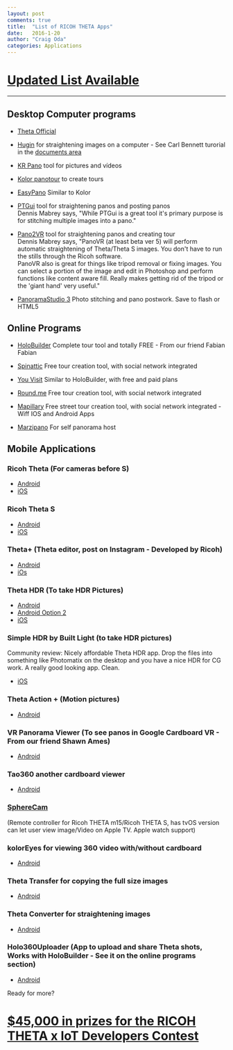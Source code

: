 ```yaml
---
layout: post
comments: true
title:  "List of RICOH THETA Apps"
date:   2016-1-20
author: "Craig Oda"
categories: Applications
---
```

<script>
  (function(i,s,o,g,r,a,m){i['GoogleAnalyticsObject']=r;i[r]=i[r]||function(){
  (i[r].q=i[r].q||[]).push(arguments)},i[r].l=1*new Date();a=s.createElement(o),
  m=s.getElementsByTagName(o)[0];a.async=1;a.src=g;m.parentNode.insertBefore(a,m)
  })(window,document,'script','//www.google-analytics.com/analytics.js','ga');

  ga('create', 'UA-73311422-1', 'auto');
  ga('send', 'pageview');

</script>

# [Updated List Available](http://lists.theta360.guide/t/list-of-theta-apps/48)

---

## Desktop Computer programs

* [Theta Official](https://theta360.com/en/support/download/)

* [Hugin](http://hugin.sourceforge.net/)
for straightening images on a computer - See Carl Bennett turorial in the [documents area](https://www.facebook.com/notes/ricoh-theta-users-on-facebook/straightening-360-images-using-hugin/1616917718526418)

* [KR Pano](http://www.krpano.com/) tool for pictures and vídeos

* [Kolor panotour](http://www.kolor.com/panotour/) to create tours

* [EasyPano](http://www.easypano.com/) Similar to Kolor

* [PTGui](http://www.ptgui.com) tool for straightening panos and posting panos  
 Dennis Mabrey says, "While PTGui is a great tool it's primary purpose is for stitching multiple images into a pano."


* [Pano2VR](http://ggnome.com) tool for straightening panos and creating tour  
Dennis Mabrey says, "PanoVR (at least beta ver 5) will perform automatic straightening of Theta/Theta S images. You don't have to run the stills through the Ricoh software.  
PanoVR also is great for things like tripod removal or fixing images. You can select a portion of the image and edit in Photoshop and perform functions like content aware fill. Really makes getting rid of the tripod or the 'giant hand' very useful."


* [PanoramaStudio 3](http://www.tshsoft.com/en/panostudio_index) Photo stitching and pano postwork. Save to flash or HTML5


## Online Programs

* [HoloBuilder](https://www.holobuilder.com/index.html) Complete tour tool and totally FREE - From our friend Fabian Fabian

* [Spinattic](http://www.spinattic.com/) Free tour creation tool, with social network integrated

* [You Visit](http://www.youvisit.com/) Similar to HoloBuilder, with free and paid plans

* [Round.me](https://round.me/) Free tour creation tool, with social network integrated

* [Mapillary](http://www.mapillary.com/map) Free street tour creation tool, with social network integrated - Wiff IOS and Android Apps

* [Marzipano](http://www.marzipano.net/tool/) For self panorama host


## Mobile Applications

### Ricoh Theta (For cameras before S)

* [Android](https://play.google.com/store/apps/details?id=com.theta)
* [iOS](https://itunes.apple.com/us/app/ricoh-theta/id667238484?mt=8)

### Ricoh Theta S

* [Android](https://play.google.com/store/apps/details?id=com.theta360)
* [iOS](https://itunes.apple.com/us/app/ricoh-theta-s/id102325474)

### Theta+ (Theta editor, post on Instagram - Developed by Ricoh)

* [Android](https://play.google.com/store/apps/details)
* [iOs](https://itunes.apple.com/us/app/theta+/id1021526610?mt=8)

### Theta HDR (To take HDR Pictures)

* [Android](https://play.google.com/store/apps/details?id=air.de.pl.ThetaHDRApp)
* [Android Option 2](https://play.google.com/store/apps/details?id=com.teapps.thetahdr)
* [iOS](https://itunes.apple.com/us/app/hdr-360-bracket-pro-for-ricoh/id987157511?mt=8)

### Simple HDR by Built Light (to take HDR pictures)
Community review: Nicely affordable Theta HDR app. Drop the files into something like Photomatix on the desktop
and you have a nice HDR for CG work. A really good looking app. Clean.

* [iOS](https://itunes.apple.com/us/app/simple-hdr/id1035541353)

### Theta Action + (Motion pictures)

* [Android](https://play.google.com/store/apps/details?id=jp.sciencecow.thetaactionplus)

### VR Panorama Viewer (To see panos in Google Cardboard VR - From our friend Shawn Ames)

* [Android](https://play.google.com/store/apps/details?id=com.Viral3D.VRPanoViewer)

### Tao360 another cardboard viewer

* [Android](https://play.google.com/store/apps/details?id=jp.co.taosoftware.android.sphericalviewer)

### [SphereCam](https://itunes.apple.com/us/app/spherecam/id973550273?mt=8)
(Remote controller for Ricoh THETA m15/Ricoh THETA S, has tvOS version can let user view image/Video on Apple TV. Apple watch support)

### kolorEyes for viewing 360 video with/without cardboard

* [Android](https://play.google.com/store/apps/details?id=fi.finwe.koloreyesandroid)

### Theta Transfer for copying the full size images

* [Android](https://play.google.com/store/apps/details?id=com.hirota41.thetatransfer)

### Theta Converter for straightening images

* [Android](https://play.google.com/store/apps/details?id=com.hirota41.thetaconverter)

### Holo360Uploader (App to upload and share Theta shots, Works with HoloBuilder - See it on the online programs section)

* [Android](https://play.google.com/store/apps/details?id=com.bitstars.panouploader)

Ready for more?

# [$45,000 in prizes for the RICOH THETA x IoT Developers Contest](http://theta360.guide/contest/)
